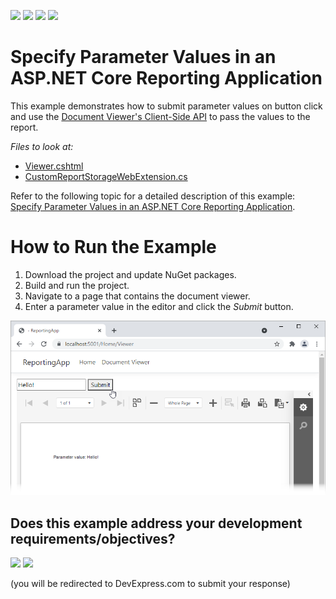 <!-- default badges list -->
![](https://img.shields.io/endpoint?url=https://codecentral.devexpress.com/api/v1/VersionRange/387731575/22.2.2%2B)
[![](https://img.shields.io/badge/Open_in_DevExpress_Support_Center-FF7200?style=flat-square&logo=DevExpress&logoColor=white)](https://supportcenter.devexpress.com/ticket/details/T1020315)
[![](https://img.shields.io/badge/📖_How_to_use_DevExpress_Examples-e9f6fc?style=flat-square)](https://docs.devexpress.com/GeneralInformation/403183)
[![](https://img.shields.io/badge/💬_Leave_Feedback-feecdd?style=flat-square)](#does-this-example-address-your-development-requirementsobjectives)
<!-- default badges end -->
# Specify Parameter Values in an ASP.NET Core Reporting Application

This example demonstrates how to submit parameter values on button click and use the [Document Viewer's Client-Side API](https://docs.devexpress.com/XtraReports/401793?v=21.1) to pass the values to the report.

*Files to look at:*

* [Viewer.cshtml](CS/ReportingApp/Views/Home/Viewer.cshtml)
* [CustomReportStorageWebExtension.cs](CS/ReportingApp/Services/CustomReportStorageWebExtension.cs#L45)

Refer to the following topic for a detailed description of this example: [Specify Parameter Values in an ASP.NET Core Reporting Application](https://docs.devexpress.com/XtraReports/403229?v=21.1).

# How to Run the Example

1. Download the project and update NuGet packages.
2. Build and run the project.
3. Navigate to a page that contains the document viewer.
4. Enter a parameter value in the editor and click the *Submit* button.

![](Images/asp-net-core-specify-parameters-on-button-click.png)

 
<!-- feedback -->
## Does this example address your development requirements/objectives?

[<img src="https://www.devexpress.com/support/examples/i/yes-button.svg"/>](https://www.devexpress.com/support/examples/survey.xml?utm_source=github&utm_campaign=reporting-asp-net-core-specify-parameters-on-button-click&~~~was_helpful=yes) [<img src="https://www.devexpress.com/support/examples/i/no-button.svg"/>](https://www.devexpress.com/support/examples/survey.xml?utm_source=github&utm_campaign=reporting-asp-net-core-specify-parameters-on-button-click&~~~was_helpful=no)

(you will be redirected to DevExpress.com to submit your response)
<!-- feedback end -->
